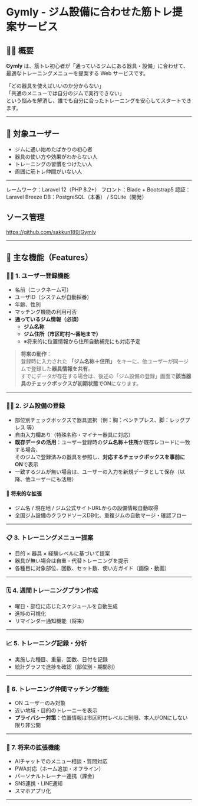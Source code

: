# Gymly - ジム設備に合わせた筋トレ提案サービス

## 🏋️‍♂️ 概要

**Gymly** は、筋トレ初心者が「通っているジムにある器具・設備」に合わせて、  
最適なトレーニングメニューを提案する Web サービスです。

「どの器具を使えばいいのか分からない」  
「共通のメニューでは自分のジムで実行できない」  
という悩みを解消し、誰でも自分に合ったトレーニングを安心してスタートできます。

---

## 🎯 対象ユーザー

- ジムに通い始めたばかりの初心者
- 器具の使い方や効果がわからない人
- トレーニングの習慣をつけたい人
- 周囲に筋トレ仲間がいない人

---
レームワーク：Laravel 12（PHP 8.2+）
フロント：Blade + Bootstrap5
認証：Laravel Breeze
DB：PostgreSQL（本番） / SQLite（開発）



## ソース管理
https://github.com/sakkun189/Gymly

---

## 🚀 主な機能（Features）

### 🧍‍♀️ 1. ユーザー登録機能
- 名前（ニックネーム可）
- ユーザID（システムが自動採番）
- 年齢、性別
- マッチング機能の利用可否
- **通っているジム情報（必須）**
  - **ジム名称**
  - **ジム住所（市区町村〜番地まで）**
  - ※将来的に位置情報から住所自動補完にも対応予定

> **将来の動作**：  
> 登録時に入力された **「ジム名称＋住所」** をキーに、他ユーザーが同一ジムで登録した**器具情報を共有**。  
> すでにデータが存在する場合は、後述の「ジム設備の登録」画面で**該当器具のチェックボックスが初期状態でON**になります。

---

### 🏋️‍♂️ 2. ジム設備の登録
- 部位別チェックボックスで器具選択（例：胸：ベンチプレス、脚：レッグプレス 等）
- 自由入力欄あり（特殊名称・マイナー器具に対応）
- **既存データの活用**：ユーザー登録時の**ジム名称＋住所**が既存レコードに一致する場合、  
  そのジムで登録済みの器具を参照し、**対応するチェックボックスを事前にON**で表示
- 一致するジムが無い場合は、ユーザーの入力を新規データとして保存（以降、他ユーザーにも活用）

#### 🔄 将来的な拡張
- ジム名 / 現在地 / ジム公式サイトURLからの設備情報自動取得
- 全国ジム設備のクラウドソースDB化、重複ジムの自動マージ・確認フロー

---

### 📋 3. トレーニングメニュー提案
- 目的 × 器具 × 経験レベルに基づいて提案
- 器具が無い場合は自重・代替トレーニングを提示
- 各種目に対象部位、回数、セット数、使い方ガイド（画像・動画）

---

### 🗓️ 4. 週間トレーニングプラン作成
- 曜日・部位に応じたスケジュールを自動生成
- 進捗の可視化
- リマインダー通知機能（将来）

---

### 📈 5. トレーニング記録・分析
- 実施した種目、重量、回数、日付を記録
- 統計グラフで進捗を確認（部位別・期間別）

---

### 🤝 6. トレーニング仲間マッチング機能
- ON ユーザーのみ対象
- 近い地域・目的のトレーニーを表示
- **プライバシー対策**：位置情報は市区町村レベルに制限、本人がONにしない限り非公開

---

### 🔔 7. 将来の拡張機能
- AIチャットでのメニュー相談・質問対応
- PWA対応（ホーム追加・オフライン）
- パーソナルトレーナー連携（課金）
- SNS連携・LINE通知
- スマホアプリ化

---

